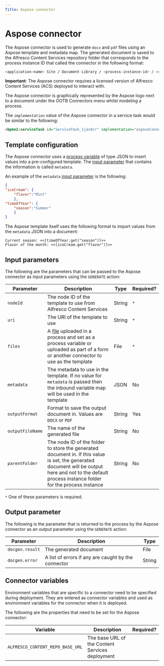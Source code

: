 ```yaml
---
Title: Aspose connector
---
```


# Aspose connector
The Aspose connector is used to generate `docx` and `pdf` files using an Aspose template and metadata map. The generated document is saved to the Alfresco Content Services repository folder that corresponds to the process instance ID that called the connector in the following format:

```bash
<application-name> Site / Document Library / <process-instance-id> / <service-task-id> / <generated-document>
``` 

**Important**: The Aspose connector requires a licensed version of Alfresco Content Services (ACS) deployed to interact with.

The Aspose connector is graphically represented by the Aspose logo next to a document under the OOTB Connectors menu whilst modeling a process. 

The `implementation` value of the Aspose connector in a service task would be similar to the following:

```xml
<bpmn2:serviceTask id="ServiceTask_1jas8cr" implementation="asposeConnector.GENERATE" />
```

## Template configuration
The Aspose connector uses a [process variable](../../processes/README.md#process-variables) of type JSON to insert values into a pre-configured template. The [input parameter](#input-parameters) that contains the information is called `metadata`.

An example of the `metadata` [input parameter](#input-parameters) is the following: 

```json
{
"iceCream": {
	"flavor":"Mint"
	},
"timeOfYear": {
	"season":"Summer"
	}
}
``` 

The Aspose template itself uses the following format to import values from the `metadata` JSON into a document:

```
Current season: <<[timeOfYear.get("season")]>>
Flavor of the month: <<[iceCream.get("flavor")]>>
```

## Input parameters 
The following are the parameters that can be passed to the Aspose connector as input parameters using the `GENERATE` action:

| Parameter | Description | Type | Required? |
| --------  | ----------- | ---- | --------- |
| `nodeId` | The node ID of the template to use from Alfresco Content Services | String | `*` |
| `uri` | The URI of the template to use | String | `*` |
| `files` | A [file](../../modeling/files.md) uploaded in a process and set as a process variable or uploaded as part of a form or another connector to use as the template | File | `*` |
| `metadata` | The metadata to use in the template. If no value for `metadata` is passed then the inbound variable map will be used in the template | JSON | No |
| `outputFormat` | Format to save the output document in. Values are `DOCX` or `PDF` | String | Yes |
| `outputFileName` | The name of the generated file | String | No |
| `parentFolder` | The node ID of the folder to store the generated document in. If this value is set, the generated document will be output here and not to the default process instance folder for the process instance | String | No |

`*` One of these parameters is required.   

## Output parameter
The following is the parameter that is returned to the process by the Aspose connector as an output parameter using the `GENERATE` action:

| Parameter | Description | Type |
| --------  | ----------- | ---- |
| `docgen.result` | The generated document | File | 
| `docgen.error` | A list of errors if any are caught by the connector | String |

## Connector variables
Environment variables that are specific to a connector need to be specified during deployment. They are entered as connector variables and used as environment variables for the connector when it is deployed. 

The following are the properties that need to be set for the Aspose connector: 

| Variable | Description | Required? |
| -------- | ----------- | --------- |
| `ALFRESCO_CONTENT_REPO_BASE_URL` | The base URL of the Content Services deployment |
